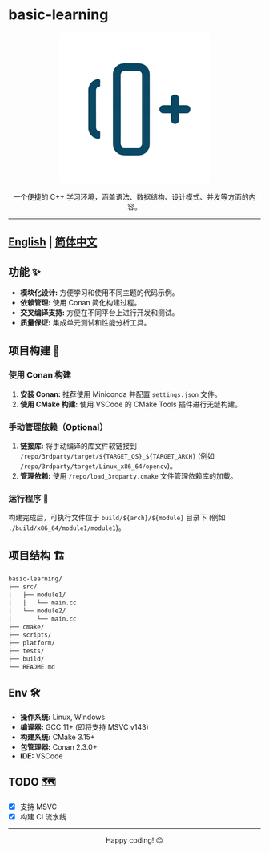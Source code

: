 # basic-learning

<p align="center">
  <img src="assets/logo.png" alt="basic-learning Logo" width="300"> <br/>
</p>

<p align="center">
  一个便捷的 C++ 学习环境，涵盖语法、数据结构、设计模式、并发等方面的内容。
</p>

---
[English](README_EN.md) | [简体中文](README.md)
---

## 功能 ✨

- **模块化设计:** 方便学习和使用不同主题的代码示例。
- **依赖管理:** 使用 Conan 简化构建过程。
- **交叉编译支持:** 方便在不同平台上进行开发和测试。
- **质量保证:** 集成单元测试和性能分析工具。


## 项目构建 🚀

### 使用 Conan 构建

1. **安装 Conan:** 推荐使用 Miniconda 并配置 `settings.json` 文件。
2. **使用 CMake 构建:** 使用 VSCode 的 CMake Tools 插件进行无缝构建。


### 手动管理依赖（Optional）

1. **链接库:** 将手动编译的库文件软链接到 `/repo/3rdparty/target/${TARGET_OS}_${TARGET_ARCH}`  (例如 `/repo/3rdparty/target/Linux_x86_64/opencv`)。
2. **管理依赖:** 使用 `/repo/load_3rdparty.cmake` 文件管理依赖库的加载。


### 运行程序 🏃

构建完成后，可执行文件位于 `build/${arch}/${module}` 目录下 (例如 `./build/x86_64/module1/module1`)。


## 项目结构 🏗️

```
basic-learning/
├── src/
│   ├── module1/
│   │   └── main.cc
│   └── module2/
│       └── main.cc
├── cmake/
├── scripts/
├── platform/
├── tests/
├── build/
└── README.md
```


## Env 🛠️

- **操作系统:** Linux, Windows
- **编译器:** GCC 11+ (即将支持 MSVC v143)
- **构建系统:** CMake 3.15+
- **包管理器:** Conan 2.3.0+
- **IDE:** VSCode


## TODO 🗺️

- [x] 支持 MSVC
- [x] 构建 CI 流水线

---

<p align="center">
  Happy coding! 😊
</p>
